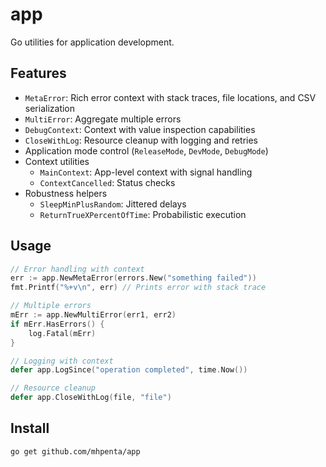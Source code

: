 # app

Go utilities for application development.

## Features

- `MetaError`: Rich error context with stack traces, file locations, and CSV serialization
- `MultiError`: Aggregate multiple errors
- `DebugContext`: Context with value inspection capabilities
- `CloseWithLog`: Resource cleanup with logging and retries
- Application mode control (`ReleaseMode`, `DevMode`, `DebugMode`)
- Context utilities
    - `MainContext`: App-level context with signal handling
    - `ContextCancelled`: Status checks
- Robustness helpers
    - `SleepMinPlusRandom`: Jittered delays
    - `ReturnTrueXPercentOfTime`: Probabilistic execution

## Usage

```go
// Error handling with context
err := app.NewMetaError(errors.New("something failed"))
fmt.Printf("%+v\n", err) // Prints error with stack trace

// Multiple errors
mErr := app.NewMultiError(err1, err2)
if mErr.HasErrors() {
    log.Fatal(mErr)
}

// Logging with context
defer app.LogSince("operation completed", time.Now())

// Resource cleanup
defer app.CloseWithLog(file, "file")
```

## Install

```bash
go get github.com/mhpenta/app
```